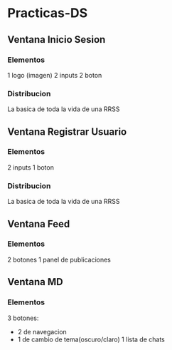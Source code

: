 # Practicas-DS

## Ventana Inicio Sesion
### Elementos
1 logo (imagen)
2 inputs
2 boton

### Distribucion
La basica de toda la vida de una RRSS

## Ventana Registrar Usuario
### Elementos
2 inputs
1 boton

### Distribucion 
La basica de toda la vida de una RRSS

## Ventana Feed
### Elementos
2 botones
1 panel de publicaciones

## Ventana MD
### Elementos
3 botones:
- 2 de navegacion
- 1 de cambio de tema(oscuro/claro)
1 lista de chats
